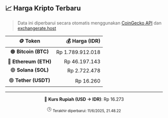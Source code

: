 

<!-- HARGA_KRIPTO -->
## 📈 Harga Kripto Terbaru

> Data ini diperbarui secara otomatis menggunakan [CoinGecko API](https://www.coingecko.com/) dan [exchangerate.host](https://exchangerate.host/)

<div align="center">

| 🪙 Token | 💰 Harga (IDR) |
|:------:|---------------:|
| 🟠 **Bitcoin (BTC)**   | Rp 1.789.912.018 |
| 🔵 **Ethereum (ETH)**  | Rp 46.197.143 |
| 🟣 **Solana (SOL)**    | Rp 2.722.478 |
| 🟢 **Tether (USDT)**   | Rp 16.260 |

---

💱 **Kurs Rupiah (USD → IDR)**: Rp 16.273

🕒 <sub>Terakhir diperbarui: 11/6/2025, 21.48.22</sub>

</div>
<!-- /HARGA_KRIPTO -->